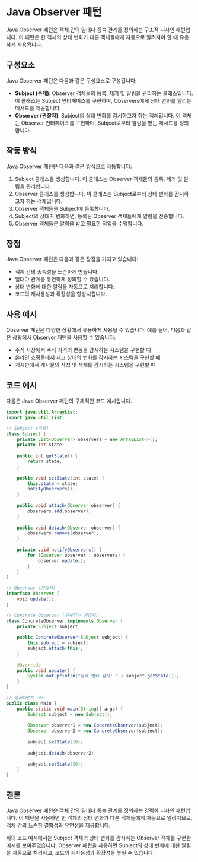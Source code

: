 
# Java Observer 패턴

Java Observer 패턴은 객체 간의 일대다 종속 관계를 정의하는 구조적 디자인 패턴입니다. 이 패턴은 한 객체의 상태 변화가 다른 객체들에게 자동으로 알려져야 할 때 유용하게 사용됩니다.

## 구성요소

Java Observer 패턴은 다음과 같은 구성요소로 구성됩니다:

- **Subject (주제)**: Observer 객체들의 등록, 제거 및 알림을 관리하는 클래스입니다. 이 클래스는 Subject 인터페이스를 구현하며, Observers에게 상태 변화를 알리는 메서드를 제공합니다.
- **Observer (관찰자)**: Subject의 상태 변화를 감시하고자 하는 객체입니다. 이 객체는 Observer 인터페이스를 구현하며, Subject로부터 알림을 받는 메서드를 정의합니다.

## 작동 방식

Java Observer 패턴은 다음과 같은 방식으로 작동합니다:

1. Subject 클래스를 생성합니다. 이 클래스는 Observer 객체들의 등록, 제거 및 알림을 관리합니다.
2. Observer 클래스를 생성합니다. 이 클래스는 Subject로부터 상태 변화를 감시하고자 하는 객체입니다.
3. Observer 객체들을 Subject에 등록합니다.
4. Subject의 상태가 변화하면, 등록된 Observer 객체들에게 알림을 전송합니다.
5. Observer 객체들은 알림을 받고 필요한 작업을 수행합니다.

## 장점

Java Observer 패턴은 다음과 같은 장점을 가지고 있습니다:

- 객체 간의 종속성을 느슨하게 만듭니다.
- 일대다 관계를 유연하게 정의할 수 있습니다.
- 상태 변화에 대한 알림을 자동으로 처리합니다.
- 코드의 재사용성과 확장성을 향상시킵니다.

## 사용 예시

Observer 패턴은 다양한 상황에서 유용하게 사용될 수 있습니다. 예를 들어, 다음과 같은 상황에서 Observer 패턴을 사용할 수 있습니다:

- 주식 시장에서 주식 가격의 변동을 감시하는 시스템을 구현할 때
- 온라인 쇼핑몰에서 재고 상태의 변화를 감시하는 시스템을 구현할 때
- 게시판에서 게시물의 작성 및 삭제를 감시하는 시스템을 구현할 때

## 코드 예시

다음은 Java Observer 패턴의 구체적인 코드 예시입니다.

```java
import java.util.ArrayList;
import java.util.List;

// Subject (주제)
class Subject {
    private List<Observer> observers = new ArrayList<>();
    private int state;
    
    public int getState() {
        return state;
    }
    
    public void setState(int state) {
        this.state = state;
        notifyObservers();
    }
    
    public void attach(Observer observer) {
        observers.add(observer);
    }
    
    public void detach(Observer observer) {
        observers.remove(observer);
    }
    
    private void notifyObservers() {
        for (Observer observer : observers) {
            observer.update();
        }
    }
}

// Observer (관찰자)
interface Observer {
    void update();
}

// Concrete Observer (구체적인 관찰자)
class ConcreteObserver implements Observer {
    private Subject subject;
    
    public ConcreteObserver(Subject subject) {
        this.subject = subject;
        subject.attach(this);
    }
    
    @Override
    public void update() {
        System.out.println("상태 변화 감지: " + subject.getState());
    }
}

// 클라이언트 코드
public class Main {
    public static void main(String[] args) {
        Subject subject = new Subject();
        
        Observer observer1 = new ConcreteObserver(subject);
        Observer observer2 = new ConcreteObserver(subject);
        
        subject.setState(10);
        
        subject.detach(observer2);
        
        subject.setState(20);
    }
}
```

## 결론

Java Observer 패턴은 객체 간의 일대다 종속 관계를 정의하는 강력한 디자인 패턴입니다. 이 패턴을 사용하면 한 객체의 상태 변화가 다른 객체들에게 자동으로 알려지므로, 객체 간의 느슨한 결합성과 유연성을 제공합니다.

위의 코드 예시에서는 Subject 객체의 상태 변화를 감시하는 Observer 객체를 구현한 예시를 보여주었습니다. Observer 패턴을 사용하면 Subject의 상태 변화에 대한 알림을 자동으로 처리하고, 코드의 재사용성과 확장성을 높일 수 있습니다.
